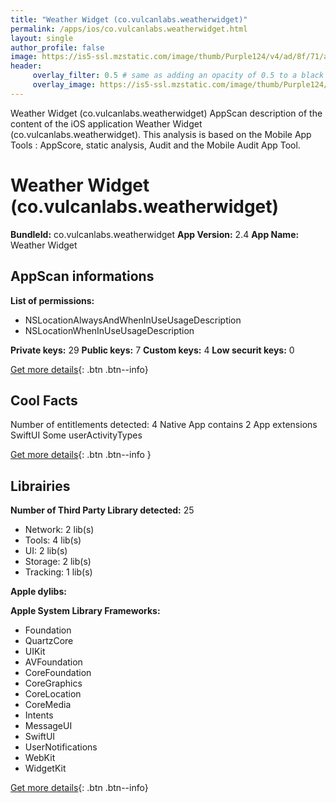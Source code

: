 ```yaml
---
title: "Weather Widget (co.vulcanlabs.weatherwidget)"
permalink: /apps/ios/co.vulcanlabs.weatherwidget.html
layout: single
author_profile: false
image: https://is5-ssl.mzstatic.com/image/thumb/Purple124/v4/ad/8f/71/ad8f71bd-de3c-c277-c7a4-d95d1fdec98c/AppIcon-1x_U007emarketing-0-6-0-85-220.png/512x512bb.jpg
header: 
     overlay_filter: 0.5 # same as adding an opacity of 0.5 to a black background
     overlay_image: https://is5-ssl.mzstatic.com/image/thumb/Purple124/v4/ad/8f/71/ad8f71bd-de3c-c277-c7a4-d95d1fdec98c/AppIcon-1x_U007emarketing-0-6-0-85-220.png/512x512bb.jpg
---
```

Weather Widget (co.vulcanlabs.weatherwidget) AppScan description of the content of the iOS application Weather Widget (co.vulcanlabs.weatherwidget). This analysis is based on the Mobile App Tools : AppScore, static analysis, Audit and the Mobile Audit App Tool.

# Weather Widget (co.vulcanlabs.weatherwidget)

**BundleId:** co.vulcanlabs.weatherwidget
**App Version:** 2.4
**App Name:** Weather Widget


## AppScan informations 

**List of permissions:** 
- NSLocationAlwaysAndWhenInUseUsageDescription
- NSLocationWhenInUseUsageDescription
  
  
**Private keys:** 29
**Public keys:** 7
**Custom keys:** 4
**Low securit keys:** 0
  
[Get more details](/pricing.html){: .btn .btn--info}

## Cool Facts

Number of entitlements detected: 4
Native App
contains 2 App extensions
SwiftUI
Some userActivityTypes
  
[Get more details](/pricing.html){: .btn .btn--info }

## Librairies 
**Number of Third Party Library detected:** 25
- Network: 2 lib(s)
- Tools: 4 lib(s)
- UI: 2 lib(s)
- Storage: 2 lib(s)
- Tracking: 1 lib(s)


**Apple dylibs:**


**Apple System Library Frameworks:**
- Foundation
- QuartzCore
- UIKit
- AVFoundation
- CoreFoundation
- CoreGraphics
- CoreLocation
- CoreMedia
- Intents
- MessageUI
- SwiftUI
- UserNotifications
- WebKit
- WidgetKit


  
[Get more details](/pricing.html){: .btn .btn--info}

